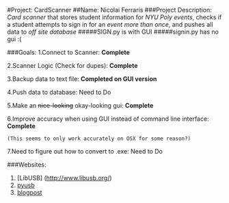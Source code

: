 #Project: CardScanner
##Name: Nicolai Ferraris
###Project Description:
*Card scanner* that stores student information for *NYU Poly events*, checks if a student attempts to sign in for an _event more than once_, and pushes all data to *off site database*
#####SIGN.py is with GUI
#####signin.py has no gui :(

###Goals:
1.Connect to Scanner: **Complete**

2.Scanner Logic (Check for dupes): **Complete**

3.Backup data to text file: **Completed on GUI version** 

4.Push data to database: Need to Do

5.Make an ~~nice-looking~~ okay-looking gui: **Complete**

6.Improve accuracy when using GUI instead of command line interface: **Complete** 

	(This seems to only work accurately on OSX for some reason?)

7.Need to figure out how to convert to .exe: Need to Do



###Websites:
1. [LibUSB] (http://www.libusb.org/)
2. [pyusb](http://walac.github.io/pyusb/)
3. [blogpost](http://nessy.info/?p=70)
